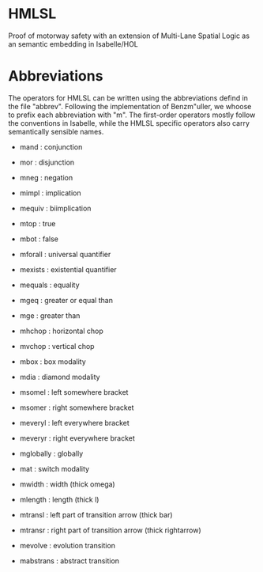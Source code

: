 # HMLSL
Proof of motorway safety with an extension of Multi-Lane Spatial Logic as an semantic embedding in Isabelle/HOL 


# Abbreviations
The operators for HMLSL can be written using
the abbreviations defind in the file "abbrev". Following
the implementation of Benzm"uller, we whoose to prefix each
abbreviation with "m". The first-order operators mostly 
follow the conventions in Isabelle, while the HMLSL specific
operators also carry semantically sensible names.

* mand	  : conjunction
* mor	  : disjunction
* mneg	  : negation
* mimpl	  : implication
* mequiv	  : biimplication
* mtop	  : true
* mbot	  : false
* mforall	  : universal quantifier
* mexists	  : existential quantifier
* mequals	  : equality
* mgeq	  : greater or equal than
* mge	  : greater than

* mhchop	  : horizontal chop
* mvchop	  : vertical chop
* mbox	  : box modality
* mdia	  : diamond modality
* msomel	  : left somewhere bracket
* msomer	  : right somewhere bracket
* meveryl	  : left everywhere bracket
* meveryr	  : right everywhere bracket
* mglobally : globally
* mat	  : switch modality

* mwidth	  : width (thick omega)
* mlength	  : length (thick l)

* mtransl	  : left part of transition arrow (thick bar)
* mtransr	  : right part of transition arrow (thick rightarrow)
* mevolve	  : evolution transition
* mabstrans : abstract transition



